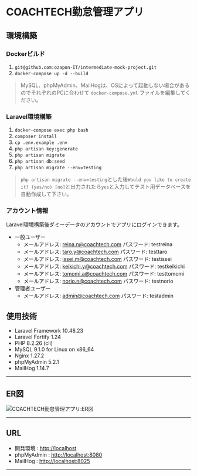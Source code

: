 # COACHTECH勤怠管理アプリ
## 環境構築

### Dockerビルド

1. `git@github.com:ozapon-IT/intermediate-mock-project.git`
2. `docker-compose up -d --build`

> MySQL、phpMyAdmin、MailHogは、OSによって起動しない場合があるのでそれぞれのPCに合わせて `docker-compose.yml` ファイルを編集してください。

### Laravel環境構築

1. `docker-compose exec php bash`
2. `composer install`
3. `cp .env.example .env`
4. `php artisan key:generate`
5. `php artisan migrate`
6. `php artisan db:seed`
7. `php artisan migrate --env=testing`

> `php artisan migrate --env=testing`とした後`Would you like to create it? (yes/no) [no]`と出力されたら`yes`と入力してテスト用データベースを自動作成して下さい。

### アカウント情報

Laravel環境構築後ダミーデータのアカウントでアプリにログインできます。
- 一般ユーザー
  - メールアドレス: reina.n@coachtech.com パスワード: testreina
  - メールアドレス: taro.y@coachtech.com パスワード: testtaro
  - メールアドレス: issei.m@coachtech.com パスワード: testissei
  - メールアドレス: keikichi.y@coachtech.com パスワード: testkeikichi
  - メールアドレス: tomomi.a@coachtech.com パスワード: testtomomi
  - メールアドレス: norio.n@coachtech.com パスワード: testnorio
- 管理者ユーザー
  - メールアドレス: admin@coachtech.com パスワード: testadmin

## 使用技術

- Laravel Framework 10.48.23
- Laravel Fortify 1.24
- PHP 8.2.26 (cli)
- MySQL 9.1.0 for Linux on x86_64
- Nginx 1.27.2
- phpMyAdmin 5.2.1
- MailHog 1.14.7

---

## ER図
![COACHTECH勤怠管理アプリ:ER図](https://github.com/user-attachments/assets/12d6e4d9-a821-4b92-8027-ecaf25d038db)

---

## URL

- 開発環境 : [http://localhost](http://localhost)  
- phpMyAdmin : [http://localhost:8080](http://localhost:8080)
- MailHog : [http://localhost:8025](http://localhost:8025)

---
